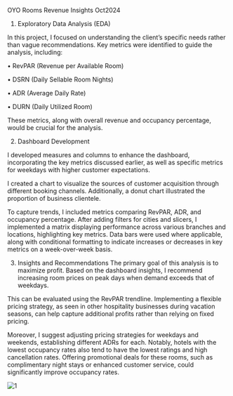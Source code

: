 OYO Rooms Revenue Insights    Oct2024

1. Exploratory Data Analysis (EDA)

In this project, I focused on understanding the client’s specific needs rather than vague recommendations. Key metrics were identified to guide the analysis, including:

•	RevPAR (Revenue per Available Room)

•	DSRN (Daily Sellable Room Nights)

•	ADR (Average Daily Rate)

•	DURN (Daily Utilized Room)

These metrics, along with overall revenue and occupancy percentage, would be crucial for the analysis.


2. Dashboard Development

I developed measures and columns to enhance the dashboard, incorporating the key metrics discussed earlier, as well as specific metrics for weekdays with higher customer expectations. 

I created a chart to visualize the sources of customer acquisition through different booking channels. Additionally, a donut chart illustrated the proportion of business clientele.

To capture trends, I included metrics comparing RevPAR, ADR, and occupancy percentage. After adding filters for cities and slicers,
 I implemented a matrix displaying performance across various branches and locations, highlighting key metrics. Data bars were used where applicable, along with conditional formatting to indicate increases or decreases in key metrics on a week-over-week basis.


3. Insights and Recommendations
The primary goal of this analysis is to maximize profit. Based on the dashboard insights, I recommend increasing room prices on peak days when demand exceeds that of weekdays.

 This can be evaluated using the RevPAR trendline. Implementing a flexible pricing strategy, as seen in other hospitality businesses during vacation seasons, can help capture additional profits rather than relying on fixed pricing.

Moreover, I suggest adjusting pricing strategies for weekdays and weekends, establishing different ADRs for each. 
Notably, hotels with the lowest occupancy rates also tend to have the lowest ratings and high cancellation rates. 
Offering promotional deals for these rooms, such as complimentary night stays or enhanced customer service, could significantly improve occupancy rates.

![1](https://github.com/user-attachments/assets/1293ebea-ba97-4d86-941c-bc88f07d4afb)

